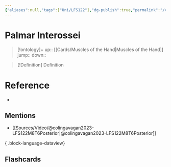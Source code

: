 ```yaml
---
{"aliases":null,"tags":["Uni/LFS122"],"dg-publish":true,"permalink":"/cards/palmar-interossei/","dgPassFrontmatter":true}
---
```


# Palmar Interossei

> [!ontology]+
> up:: [[Cards/Muscles of the Hand\|Muscles of the Hand]]
> jump:: 
> down:: 

> [!Definition] Definition

# Reference

- 

## Mentions

- [[Sources/Video/@colingavagan2023-LFS122M8T6Posterior\|@colingavagan2023-LFS122M8T6Posterior]]

{ .block-language-dataview}

## Flashcards